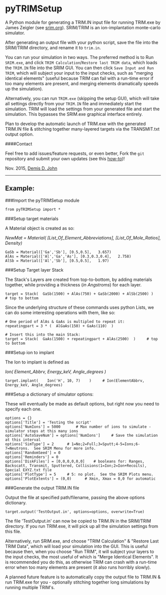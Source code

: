 
pyTRIMSetup
===========

A Python module for generating a TRIM.IN input file for running TRIM.exe by James Zeigler (see [srim.org](http://srim.org)).
SRIM/TRIM is an ion-implantation monte-carlo simulator.

After generating an output file with your python script, save the file into the SRIM/TRIM directory, and rename it to `trim.in`.

You can run your simulation in two ways.  The preferred method is to Run `SRIM.exe`, and click `TRIM Calculation`/`Restore last TRIM data`, which loads the `TRIM.IN` file into the SRIM GUI.  You can then click `Save Input and Run TRIM`, which will subject your input to the input checks, such as "merging identical elements" (useful because TRIM can fail with a run-time error if too many elements are present, and merging elements dramatically speeds up the simulation).

Alternatively, you can run `TRIM.exe` (skipping the setup GUI), which will take all settings directly from your `TRIM.IN` file and immediately start the simulation.  TRIM will load the settings from your generated file and start the simulation.
This bypasses the SRIM.exe graphical interface entirely.

Plan to develop the automatic launch of TRIM.exe with the generated TRIM.IN file & stitching together many-layered targets via the TRANSMIT.txt output option.

####Contact

Feel free to add issues/feature requests, or even better, Fork the `git` repository and submit your own updates (see this [how-to](http://kbroman.org/github_tutorial/pages/fork.html))!

Nov. 2015, [Demis D. John](mailto:demis.john@gmail.com)

---------------------------------------------------------------
## Example:

###Import the pyTRIMSetup module

    from pyTRIMSetup import *   



###Setup target materials

A Material object is created as so:

  *NewMat = Material(  [List_Of_Element_Abbreviations],  [List_Of_Mole_Ratios],  Density)*

    GaSb = Material(['Ga','Sb'], [0.5,0.5],   3.657)
    AlAs = Material(['Al','Ga','As'], [0.3,0.3,0.4],   2.758)
    AlSb = Material(['Al','Sb'], [0.5,0.5],   1.97)



###Setup Target layer Stack

  The Stack's Layers are created from top-to-bottom, by adding materials together, while providing a thickness (*in Angstroms*) for each layer.

    target = Stack(  GaSb(1500) + AlAs(750) + GaSb(2000) + AlSb(2500) )     # top to bottom

Since the underlying structure of these commands uses python Lists, we can do some interesting operations with them, like so:

    # One period of AlAs & GaAs is multipled to repeat it:
    repeatingpart = 3 * (  AlGaAs(150) + GaAs(110)  )   
    
    # Insert this into the main Stack:  
    target = Stack(  GaAs(1500) + repeatingpart + AlAs(2500)  )     # top to bottom



###Setup ion to implant

The Ion to implant is defined as

  *Ion(  Element_Abbrv, Energy_keV, Angle_degrees )*
  
    target.implant(    Ion('H', 10, 7)    )     # Ion(ElementAbbrv, Energy_keV, Angle_degrees)



###Setup a dictionary of simulator options:

  These will eventually be made as default options, but right now you need to specify each one.

    options = {}
    options['Title'] = 'Testing the script' 
    options['NumIons'] = 5000       # Max number of ions to simulate - simulator stops at this many ions
    options['AutoSaveNum'] = options['NumIons']     # Save the simulation at this interval
    options['SimType'] = 2      # 1=No;2=Full;3=Sputt;4-5=Ions;6-7=Neutrons.  See SRIM Menu for more info.
    options['RandomSeed'] = 0
    options['Reminders'] = 0
    options['DiskFiles'] = [0,0,0,0,0,0]    # booleans for: Ranges, Backscatt, Transmit, Sputtered, Collisions(1=Ion;2=Ion+Recoils), Special EXYZ.txt file
    options['PlotType'] = 5     # 5: no plot.  See the SRIM Plots menu.
    options['PlotExtents'] = (0,0)      # Xmin, Xmax = 0,0 for automatic



###Generate the output TRIM.IN file

Output the file at specified path/filename, passing the above options dictionary.

    target.output('TestOutput.in', options=options, overwrite=True)


The file 'TestOutput.in' can now be copied to TRIM.IN in the SRIM/TRIM directory.
If you run TRIM.exe, it will pick up all the simulation settings from this file.

Alternatively, run SRIM.exe, and choose "TRIM Calculation" & "Restore Last TRIM Data", which will load your simulation into the GUI.  This is useful because then, when you choose "Run TRIM", it will subject your layers to the input checks, the most useful of which is "Merge Identical Elements".  It is recommended you do this, as otherwise TRIM can crash with a run-time error when too many elements are present (it also runs horribly slowly).

A planned future feature is to automatically copy the output file to TRIM.IN & run TRIM.exe for you - optionally stitching together long simulations by running multiple TRIM's.


